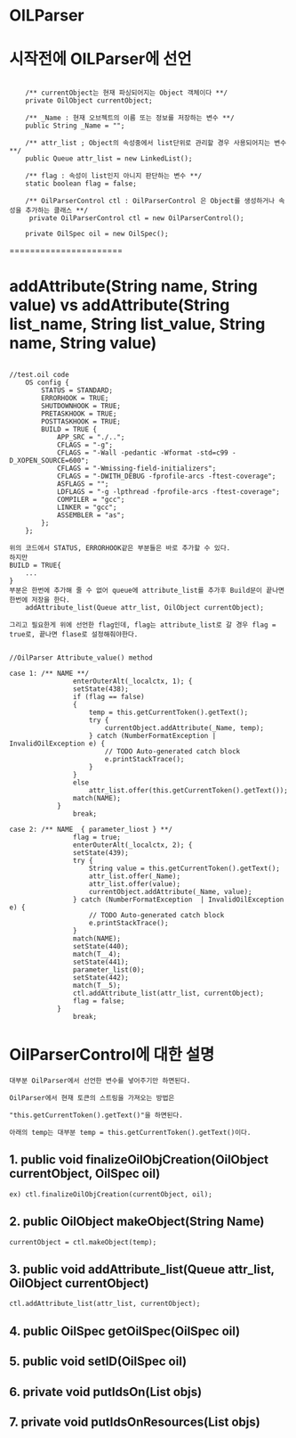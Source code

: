 OILParser 
======================
# 시작전에 OILParser에 선언 
<pre><code>
	/** currentObject는 현재 파싱되어지는 Object 객체이다 **/
	private OilObject currentObject;
	
	/** _Name : 현재 오브젝트의 이름 또는 정보를 저장하는 변수 **/
	public String _Name = "";
	
	/** attr_list ; Object의 속성중에서 list단위로 관리할 경우 사용되어지는 변수 **/
	public Queue attr_list = new LinkedList();
	
	/** flag : 속성이 list인지 아니지 판단하는 변수 **/
	static boolean flag = false;
	
	/** OilParserControl ctl : OilParserControl 은 Object를 생성하거나 속성을 추가하는 클래스 **/
	 private OilParserControl ctl = new OilParserControl();
	
	private OilSpec oil = new OilSpec();
</code></pre>
======================

# addAttribute(String name, String value) vs addAttribute(String list_name, String list_value, String name, String value)
<pre><code>
//test.oil code
	OS config {
		STATUS = STANDARD;
		ERRORHOOK = TRUE;
		SHUTDOWNHOOK = TRUE;
		PRETASKHOOK = TRUE;
		POSTTASKHOOK = TRUE;
		BUILD = TRUE {
			APP_SRC = "./..";
			CFLAGS = "-g";
			CFLAGS = "-Wall -pedantic -Wformat -std=c99 -D_XOPEN_SOURCE=600";
			CFLAGS = "-Wmissing-field-initializers";
			CFLAGS = "-DWITH_DEBUG -fprofile-arcs -ftest-coverage";
			ASFLAGS = "";
			LDFLAGS = "-g -lpthread -fprofile-arcs -ftest-coverage";
			COMPILER = "gcc";
			LINKER = "gcc";
			ASSEMBLER = "as";
		};
	};
</code></pre>
	위의 코드에서 STATUS, ERRORHOOK같은 부분들은 바로 추가할 수 있다.
	하지만 
	BUILD = TRUE{
		...
	} 
	부분은 한번에 추가해 줄 수 없어 queue에 attribute_list를 추가후 Build문이 끝나면 한번에 저장을 한다.
		addAttribute_list(Queue attr_list, OilObject currentObject);
	
	그리고 필요한게 위에 선언한 flag인데, flag는 attribute_list로 갈 경우 flag = true로, 끝나면 flase로 설정해줘야한다.	
	
<pre><code>
//OilParser Attribute_value() method

case 1: /** NAME **/
				enterOuterAlt(_localctx, 1); {
				setState(438);
				if (flag == false)
				{
					temp = this.getCurrentToken().getText();
					try {
						currentObject.addAttribute(_Name, temp);
					} catch (NumberFormatException | InvalidOilException e) {
						// TODO Auto-generated catch block
						e.printStackTrace();
					}
				}
				else 
					attr_list.offer(this.getCurrentToken().getText());
				match(NAME);
			}
				break;
				
case 2: /** NAME  { parameter_liost } **/
				flag = true;
				enterOuterAlt(_localctx, 2); {
				setState(439);
				try {
					String value = this.getCurrentToken().getText();
					attr_list.offer(_Name);
					attr_list.offer(value);
					currentObject.addAttribute(_Name, value);
				} catch (NumberFormatException  | InvalidOilException e) {
					// TODO Auto-generated catch block
					e.printStackTrace();
				}
				match(NAME);
				setState(440);
				match(T__4);
				setState(441);
				parameter_list(0);
				setState(442);
				match(T__5);
				ctl.addAttribute_list(attr_list, currentObject);
				flag = false;
			}
				break;
</code></pre>

# OilParserControl에 대한 설명
	대부분 OilParser에서 선언한 변수를 넣어주기만 하면된다.
	
	OilParser에서 현재 토큰의 스트링을 가져오는 방법은

	"this.getCurrentToken().getText()"을 하면된다.
	
	아래의 temp는 대부분 temp = this.getCurrentToken().getText()이다.
	
## 1. public void finalizeOilObjCreation(OilObject currentObject, OilSpec oil)
	ex) ctl.finalizeOilObjCreation(currentObject, oil);
	
## 2. public OilObject makeObject(String Name)
	currentObject = ctl.makeObject(temp);


## 3. public void addAttribute_list(Queue attr_list, OilObject currentObject)	
	ctl.addAttribute_list(attr_list, currentObject);

## 4. public OilSpec getOilSpec(OilSpec oil)
## 5. public void setID(OilSpec oil)
## 6. private void putIdsOn(List<OilObject> objs)
## 7. private void putIdsOnResources(List<OilResource> objs)
